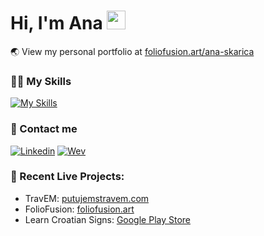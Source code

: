 # Hi, I'm Ana <img src="https://media.giphy.com/media/hvRJCLFzcasrR4ia7z/giphy.gif" width="30px"/>

🌏 View my personal portfolio at <a href="https://www.foliofusion.art/ana-skarica" target="_blank">foliofusion.art/ana-skarica</a>

### 👩‍💻 My Skills
[![My Skills](https://go-skill-icons.vercel.app/api/icons?i=express,java,fastapi,aws,nextjs,react,vue,angular,tailwind,reactnative,flutter,docker)](https://skillicons.dev)

### 📲 Contact me
<div class="display:flex">
  
[![Linkedin](https://skillicons.dev/icons?i=linkedin)](https://www.linkedin.com/in/ana-skarica/)
[![Wev](https://skillicons.dev/icons?i=htmx)](https://www.foliofusion.art/ana-skarica) 

</div>


### 👀 Recent Live Projects:
- TravEM: <a href="https://putujemstravem.com">putujemstravem.com</a>
- FolioFusion: <a href="https://www.foliofusion.art/">foliofusion.art</a>
- Learn Croatian Signs: <a href="https://play.google.com/store/apps/details?id=com.fosleen.nepalisignsapp">Google Play Store</a>
